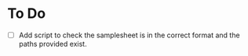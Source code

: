 # To Do

-[ ] Add script to check the samplesheet is in the correct format and the paths
provided exist.
